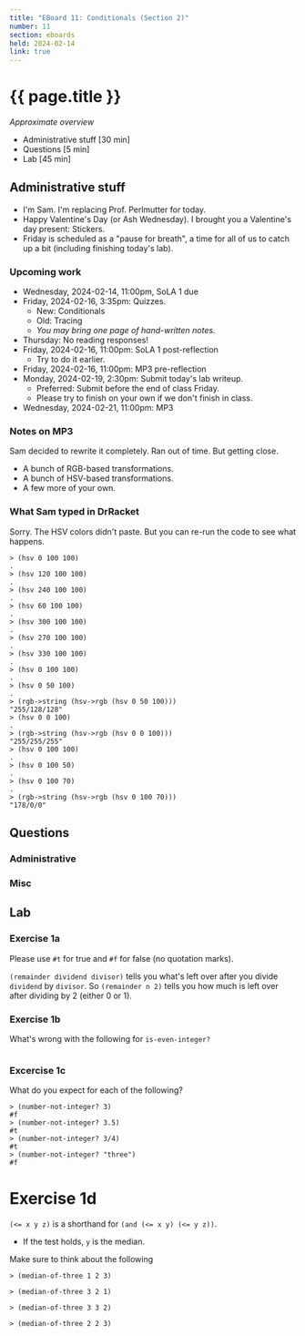 ```yaml
---
title: "EBoard 11: Conditionals (Section 2)"
number: 11
section: eboards
held: 2024-02-14
link: true
---
```

# {{ page.title }}

_Approximate overview_

* Administrative stuff [30 min]
* Questions [5 min]
* Lab [45 min]

Administrative stuff
--------------------

* I'm Sam. I'm replacing Prof. Perlmutter for today.
* Happy Valentine's Day (or Ash Wednesday). I brought you a Valentine's
  day present: Stickers.
* Friday is scheduled as a "pause for breath", a time for all of us
  to catch up a bit (including finishing today's lab).

### Upcoming work

* Wednesday, 2024-02-14, 11:00pm, SoLA 1 due
* Friday, 2024-02-16, 3:35pm: Quizzes.
    * New: Conditionals
    * Old: Tracing
    * _You may bring one page of hand-written notes._
* Thursday: No reading responses!
* Friday, 2024-02-16, 11:00pm: SoLA 1 post-reflection
    * Try to do it earlier.
* Friday, 2024-02-16, 11:00pm: MP3 pre-reflection
* Monday, 2024-02-19, 2:30pm: Submit today's lab writeup.
    * Preferred: Submit before the end of class Friday.
    * Please try to finish on your own if we don't finish in class.
* Wednesday, 2024-02-21, 11:00pm: MP3

### Notes on MP3

Sam decided to rewrite it completely. Ran out of time. But getting close.

* A bunch of RGB-based transformations.
* A bunch of HSV-based transformations.
* A few more of your own.

### What Sam typed in DrRacket

Sorry. The HSV colors didn't paste. But you can re-run the code to see
what happens.

```
> (hsv 0 100 100)
.
> (hsv 120 100 100)
.
> (hsv 240 100 100)
.
> (hsv 60 100 100)
.
> (hsv 300 100 100)
.
> (hsv 270 100 100)
.
> (hsv 330 100 100)
.
> (hsv 0 100 100)
.
> (hsv 0 50 100)
.
> (rgb->string (hsv->rgb (hsv 0 50 100)))
"255/128/128"
> (hsv 0 0 100)
.
> (rgb->string (hsv->rgb (hsv 0 0 100)))
"255/255/255"
> (hsv 0 100 100)
.
> (hsv 0 100 50)
.
> (hsv 0 100 70)
.
> (rgb->string (hsv->rgb (hsv 0 100 70)))
"178/0/0"
```

Questions
---------

### Administrative

### Misc

Lab
---

### Exercise 1a

Please use `#t` for true and `#f` for false (no quotation marks).

`(remainder dividend divisor)` tells you what's left over after you
divide `dividend` by `divisor`. So `(remainder n 2)` tells you how
much is left over after dividing by 2 (either 0 or 1).

### Exercise 1b

What's wrong with the following for `is-even-integer?`

```
```

### Excercise 1c

What do you expect for each of the following?

```
> (number-not-integer? 3)
#f
> (number-not-integer? 3.5)
#t
> (number-not-integer? 3/4)
#t
> (number-not-integer? "three")
#f
```

# Exercise 1d

`(<= x y z)` is a shorthand for `(and (<= x y) (<= y z))`.

* If the test holds, `y` is the median.

Make sure to think about the following

```
> (median-of-three 1 2 3)

> (median-of-three 3 2 1)

> (median-of-three 3 3 2)

> (median-of-three 2 2 3)

```

